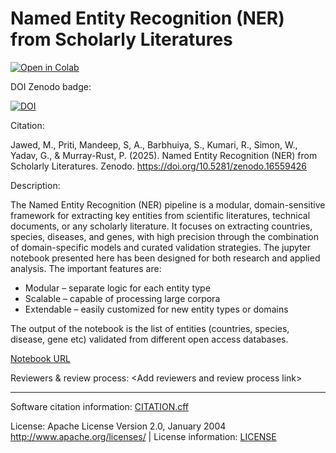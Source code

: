 # Named Entity Recognition (NER) from Scholarly Literatures

<a href="https://colab.research.google.com/github/your-repo/path/to/notebook.ipynb" target="_blank">
  <img src="https://colab.research.google.com/assets/colab-badge.svg" alt="Open in Colab" style="max-width: 100%;">
</a>

DOI Zenodo badge: 

[![DOI](https://zenodo.org/badge/DOI/10.5281/zenodo.16559426.svg)](https://doi.org/10.5281/zenodo.16559426)

Citation:

Jawed, M., Priti, Mandeep, S, A., Barbhuiya, S., Kumari, R., Simon, W., Yadav, G., & Murray-Rust, P. (2025). Named Entity Recognition (NER) from Scholarly Literatures. Zenodo. https://doi.org/10.5281/zenodo.16559426

Description: 

The Named Entity Recognition (NER) pipeline is a modular, domain-sensitive framework for extracting key entities from scientific literatures, technical documents, or any scholarly literature. It focuses on extracting countries, species, diseases, and genes, with high precision through the combination of domain-specific models and curated validation strategies.
The jupyter notebook presented here has been designed for both research and applied analysis. The important features are:
- Modular – separate logic for each entity type
- Scalable – capable of processing large corpora
- Extendable – easily customized for new entity types or domains

The output of the notebook is the list of entities (countries, species, disease, gene etc) validated from different open access databases.

[Notebook URL](https://colab.research.google.com/drive/1oPgnTC4UrBJF-8W2t508voWEsu8_z4ac?usp=sharing)

Reviewers & review process: \<Add reviewers and review process link\> 

---

Software citation information: [CITATION.cff](CITATION.cff)

License: Apache License Version 2.0, January 2004 http://www.apache.org/licenses/ | License information: [LICENSE](LICENSE)
